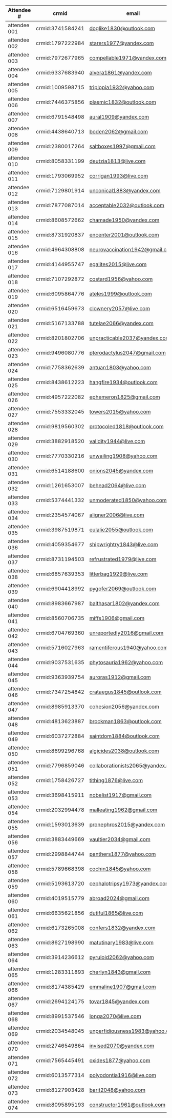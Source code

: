 | Attendee #     | crmid  | email  |
|------------|---|---|
| attendee 001 | crmid:3741584241 | doglike1830@outlook.com |
| attendee 002 | crmid:1797222984 | starers1977@yandex.com |
| attendee 003 | crmid:7972677965 | compellable1971@yandex.com |
| attendee 004 | crmid:6337683940 | alvera1861@yandex.com |
| attendee 005 | crmid:1009598715 | triplopia1932@yahoo.com |
| attendee 006 | crmid:7446375856 | plasmic1832@outlook.com |
| attendee 007 | crmid:6791548498 | aural1909@yandex.com |
| attendee 008 | crmid:4438640713 | boden2062@gmail.com |
| attendee 009 | crmid:2380017264 | saltboxes1997@gmail.com |
| attendee 010 | crmid:8058331199 | deutzia1813@live.com |
| attendee 011 | crmid:1793069952 | corrigan1993@live.com |
| attendee 012 | crmid:7129801914 | unconical1883@yandex.com |
| attendee 013 | crmid:7877087014 | acceptable2032@outlook.com |
| attendee 014 | crmid:8608572662 | chamade1950@yandex.com |
| attendee 015 | crmid:8731920837 | encenter2001@outlook.com |
| attendee 016 | crmid:4964308808 | neurovaccination1942@gmail.com |
| attendee 017 | crmid:4144955747 | egalites2015@live.com |
| attendee 018 | crmid:7107292872 | costard1956@yahoo.com |
| attendee 019 | crmid:6095864776 | ateles1999@outlook.com |
| attendee 020 | crmid:6516459673 | clownery2057@live.com |
| attendee 021 | crmid:5167133788 | tutelae2066@yandex.com |
| attendee 022 | crmid:8201802706 | unpracticable2037@yandex.com |
| attendee 023 | crmid:9496080776 | pterodactylus2047@gmail.com |
| attendee 024 | crmid:7758362639 | antuan1803@yahoo.com |
| attendee 025 | crmid:8438612223 | hangfire1934@outlook.com |
| attendee 026 | crmid:4957222082 | ephemeron1825@gmail.com |
| attendee 027 | crmid:7553332045 | towers2015@yahoo.com |
| attendee 028 | crmid:9819560302 | protocoled1818@outlook.com |
| attendee 029 | crmid:3882918520 | validity1944@live.com |
| attendee 030 | crmid:7770330216 | unwailing1908@yahoo.com |
| attendee 031 | crmid:6514188600 | onions2045@yandex.com |
| attendee 032 | crmid:1261653007 | behead2064@live.com |
| attendee 033 | crmid:5374441332 | unmoderated1850@yahoo.com |
| attendee 034 | crmid:2354574067 | aligner2006@live.com |
| attendee 035 | crmid:3987519871 | eulalie2055@outlook.com |
| attendee 036 | crmid:4059354677 | shipwrightry1843@live.com |
| attendee 037 | crmid:8731194503 | refrustrated1979@live.com |
| attendee 038 | crmid:6857639353 | litterbag1929@live.com |
| attendee 039 | crmid:6904418992 | pygofer2069@outlook.com |
| attendee 040 | crmid:8983667987 | balthasar1802@yandex.com |
| attendee 041 | crmid:8560706735 | miffs1906@gmail.com |
| attendee 042 | crmid:6704769360 | unreportedly2016@gmail.com |
| attendee 043 | crmid:5716027963 | ramentiferous1940@yahoo.com |
| attendee 044 | crmid:9037531635 | phytosauria1962@yahoo.com |
| attendee 045 | crmid:9363939754 | auroras1912@gmail.com |
| attendee 046 | crmid:7347254842 | crataegus1845@outlook.com |
| attendee 047 | crmid:8985913370 | cohesion2056@yandex.com |
| attendee 048 | crmid:4813623887 | brockman1863@outlook.com |
| attendee 049 | crmid:6037272884 | saintdom1884@outlook.com |
| attendee 050 | crmid:8699296768 | algicides2038@outlook.com |
| attendee 051 | crmid:7796859046 | collaborationists2065@yandex.com |
| attendee 052 | crmid:1758426727 | tithing1876@live.com |
| attendee 053 | crmid:3698415911 | nobelist1917@gmail.com |
| attendee 054 | crmid:2032994478 | malleating1962@gmail.com |
| attendee 055 | crmid:1593013639 | pronephros2015@yandex.com |
| attendee 056 | crmid:3883449669 | vaultier2034@gmail.com |
| attendee 057 | crmid:2998844744 | panthers1877@yahoo.com |
| attendee 058 | crmid:5789668398 | cochin1845@yahoo.com |
| attendee 059 | crmid:5193613720 | cephalotripsy1973@yandex.com |
| attendee 060 | crmid:4019515779 | abroad2024@gmail.com |
| attendee 061 | crmid:6635621856 | dutiful1865@live.com |
| attendee 062 | crmid:6173265008 | confers1832@yandex.com |
| attendee 063 | crmid:8627198990 | matutinary1983@live.com |
| attendee 064 | crmid:3914236612 | pyruloid2062@yahoo.com |
| attendee 065 | crmid:1283311893 | cherlyn1843@gmail.com |
| attendee 066 | crmid:8174385429 | emmaline1907@gmail.com |
| attendee 067 | crmid:2694124175 | tovar1845@yandex.com |
| attendee 068 | crmid:8991537546 | longa2070@live.com |
| attendee 069 | crmid:2034548045 | unperfidiousness1983@yahoo.com |
| attendee 070 | crmid:2746549864 | invised2070@yandex.com |
| attendee 071 | crmid:7565445491 | oxides1877@yahoo.com |
| attendee 072 | crmid:6013577314 | polyodontia1916@live.com |
| attendee 073 | crmid:8127903428 | barit2048@yahoo.com |
| attendee 074 | crmid:8095895193 | constructor1961@outlook.com |